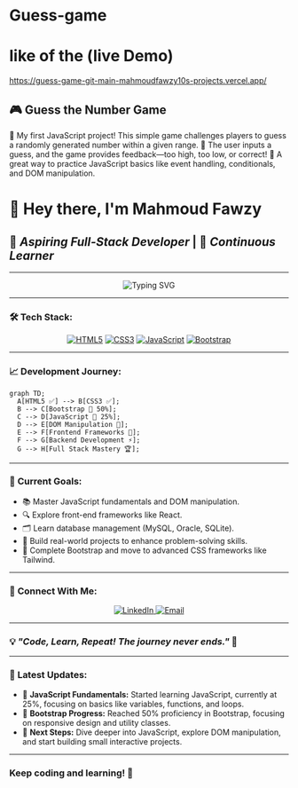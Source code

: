 # Guess-game 
# like of the (live Demo) 
https://guess-game-git-main-mahmoudfawzy10s-projects.vercel.app/

## 🎮 Guess the Number Game
🚀 My first JavaScript project! This simple game challenges players to guess a randomly generated number within a given range.
🔢 The user inputs a guess, and the game provides feedback—too high, too low, or correct!
🎯 A great way to practice JavaScript basics like event handling, conditionals, and DOM manipulation. 

# 👋 Hey there, I'm **Mahmoud Fawzy**

## 🚀 *Aspiring Full-Stack Developer* | 🎯 *Continuous Learner*

---

<div align="center">
  <img src="https://readme-typing-svg.demolab.com?font=Fira+Code&size=24&pause=1000&color=00BFFF&center=true&vCenter=true&width=435&lines=Hello+World!;Aspiring+Full-Stack+Developer;Coding+My+Way+to+Mastery!" alt="Typing SVG" />
</div>

---

### 🛠️ **Tech Stack:**

<div align="center">
  
  [![HTML5](https://img.shields.io/badge/HTML5-100%25-E34F26?style=for-the-badge&logo=html5&logoColor=white)](https://developer.mozilla.org/en-US/docs/Web/HTML)
  [![CSS3](https://img.shields.io/badge/CSS3-100%25-1572B6?style=for-the-badge&logo=css3&logoColor=white)](https://developer.mozilla.org/en-US/docs/Web/CSS)
  [![JavaScript](https://img.shields.io/badge/JavaScript-25%25-F7DF1E?style=for-the-badge&logo=javascript&logoColor=black)](https://developer.mozilla.org/en-US/docs/Web/JavaScript)
  [![Bootstrap](https://img.shields.io/badge/Bootstrap-50%25-7952B3?style=for-the-badge&logo=bootstrap&logoColor=white)](https://getbootstrap.com/)

</div>

---

### 📈 **Development Journey:**

```mermaid
graph TD;
  A[HTML5 ✅] --> B[CSS3 ✅];
  B --> C[Bootstrap 🌟 50%];
  C --> D[JavaScript 🚀 25%];
  D --> E[DOM Manipulation 🎯];
  E --> F[Frontend Frameworks 🌟];
  F --> G[Backend Development ⚡];
  G --> H[Full Stack Mastery 🏆];
```

---

### 🎯 **Current Goals:**

- 📚 Master JavaScript fundamentals and DOM manipulation.
- 🔍 Explore front-end frameworks like React.
- 🗂️ Learn database management (MySQL, Oracle, SQLite).
- 🚀 Build real-world projects to enhance problem-solving skills.
- 🌟 Complete Bootstrap and move to advanced CSS frameworks like Tailwind.

---

### 🌟 **Connect With Me:**

<div align="center"> 
  <a href="https://www.linkedin.com" target="_blank"> 
    <img src="https://img.shields.io/badge/LinkedIn-Connect-blue?style=for-the-badge&logo=linkedin" alt="LinkedIn" /> 
  </a> 
  <a href="mailto:your.email@example.com"> 
    <img src="https://img.shields.io/badge/Email-Contact%20Me-red?style=for-the-badge&logo=gmail" alt="Email" /> 
  </a> 
</div>

---

### 💡 *"Code, Learn, Repeat! The journey never ends."* 🚀

---

### 🚧 **Latest Updates:**

- 🎯 **JavaScript Fundamentals:** Started learning JavaScript, currently at 25%, focusing on basics like variables, functions, and loops.
- 🌟 **Bootstrap Progress:** Reached 50% proficiency in Bootstrap, focusing on responsive design and utility classes.
- 🚀 **Next Steps:** Dive deeper into JavaScript, explore DOM manipulation, and start building small interactive projects.

---

### Keep coding and learning! 🚀

